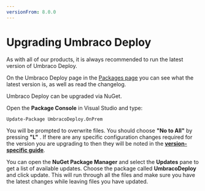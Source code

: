 ```yaml
---
versionFrom: 8.0.0
---
```


# Upgrading Umbraco Deploy

As with all of our products, it is always recommended to run the latest version of Umbraco Deploy.

On the Umbraco Deploy page in the [Packages page](https://our.umbraco.com/packages/developer-tools/umbraco-deploy/) you can see what the latest version is, as well as read the changelog.

Umbraco Deploy can be upgraded via NuGet.

Open the **Package Console** in Visual Studio and type:

`Update-Package UmbracoDeploy.OnPrem`

You will be prompted to overwrite files. You should choose **"No to All"** by pressing **"L"** . If there are any specific configuration changes required for the version you are upgrading to then they will be noted in the **[version-specific guide](../../../Getting-Starter/Setup/Upgrading/version-specific.md)**.

You can open the **NuGet Package Manager** and select the **Updates** pane to get a list of available updates. Choose the package called **UmbracoDeploy** and click update. This will run through all the files and make sure you have the latest changes while leaving files you have updated.
